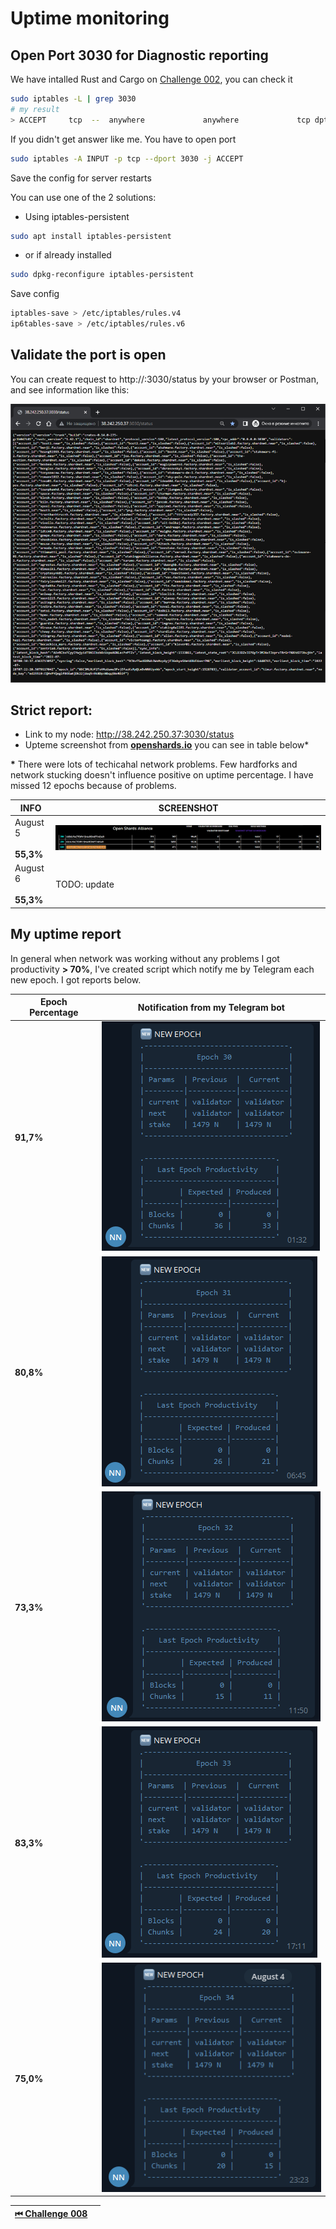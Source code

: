 # Uptime monitoring

## Open Port 3030 for Diagnostic reporting

We have intalled Rust and Cargo on [Challenge 002](./challenge_002.md), you can check it

```bash
sudo iptables -L | grep 3030
# my result
> ACCEPT     tcp  --  anywhere             anywhere             tcp dpt:3030
```

If you didn't get answer like me. You have to open port

```bash
sudo iptables -A INPUT -p tcp --dport 3030 -j ACCEPT
```

Save the config for server restarts

You can use one of the 2 solutions:

- Using iptables-persistent

```bash
sudo apt install iptables-persistent
```

- or if already installed

```bash
sudo dpkg-reconfigure iptables-persistent
```

Save config

```bash
iptables-save > /etc/iptables/rules.v4
ip6tables-save > /etc/iptables/rules.v6
```

## Validate the port is open

You can create request to http://<YOUR IP>:3030/status by your browser or Postman, and see information like this:

![img](../images/node/port_3030_status.png)

## Strict report:

- Link to my node: http://38.242.250.37:3030/status
- Upteme screenshot from [**openshards.io**](https://openshards.io/shardnet-uptime-scoreboard/) you can see in table below\*

<b>\*</b> There were lots of techicahal network problems. Few hardforks and network stucking doesn't influence positive on uptime percentage. I have missed 12 epochs because of problems.

| **INFO**                    | **SCREENSHOT**                                                   |
| --------------------------- | ---------------------------------------------------------------- |
| August 5 <br><br> **55,3%** | ![img](../images/scoreboard/05-08-2022_stakewars-scoreboard.PNG) |
| August 6 <br><br> **55,3%** | TODO: update                                                     |

## My uptime report

In general when network was working without any problems I got productivity **> 70%**,
I've created script which notify me by Telegram each new epoch. I got reports below.

| Epoch Percentage | Notification from my Telegram bot                               |
| ---------------- | --------------------------------------------------------------- |
| **91,7%**        | ![img](../images/scoreboard/epoch30_tg-uptime-notification.png) |
| **80,8%**        | ![img](../images/scoreboard/epoch31_tg-uptime-notification.png) |
| **73,3%**        | ![img](../images/scoreboard/epoch32_tg-uptime-notification.png) |
| **83,3%**        | ![img](../images/scoreboard/epoch33_tg-uptime-notification.png) |
| **75,0%**        | ![img](../images/scoreboard/epoch34_tg-uptime-notification.png) |

| [⏮ Challenge 008 ](./challenge_008.md) | <!--  [Challenge 010 ⏭](./challenge_010.md) --> |
| -------------------------------------- | ----------------------------------------------- |
